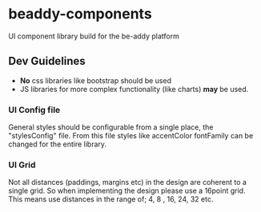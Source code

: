 # beaddy-components
UI component library build for the be-addy platform

## Dev Guidelines
- **No** css libraries like bootstrap should be used
- JS libraries for more complex functionality (like charts) **may** be used.

### UI Config file
General styles should be configurable from a single place, the "stylesConfig" file. From this file styles like accentColor fontFamily can be changed for the entire library.

### UI Grid
Not all distances (paddings, margins etc) in the design are coherent to a single grid. So when implementing the design please use a 16point grid. This means use distances in the range of; 4, 8 , 16, 24, 32 etc.
